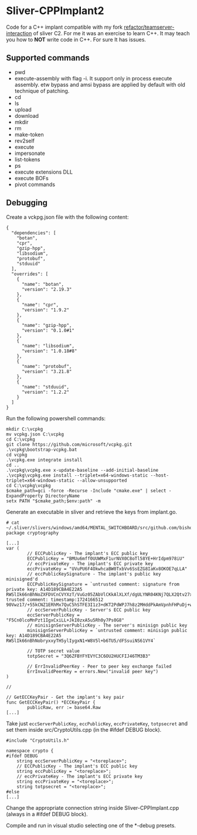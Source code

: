 # Sliver-CPPImplant2

Code for a C++ implant compatible with my fork [refactor/teamserver-interaction](https://github.com/MrAle98/sliver/tree/refactor/teamserver-interaction) of sliver C2. For me it was an exercise to learn C++.
It may teach you how to **NOT** write code in C++. For sure It has issues.

## Supported commands

* pwd
* execute-assembly with flag -i. It support only in process execute assembly. etw bypass and amsi bypass are applied by default with old technique of patching. 
* cd
* ls
* upload
* download
* mkdir
* rm
* make-token
* rev2self
* execute
* impersonate
* list-tokens
* ps
* execute extensions DLL
* execute BOFs
* pivot commands

## Debugging

Create a vckpg.json file with the following content:

```
{
  "dependencies": [
    "botan",
    "cpr",
    "gzip-hpp",
    "libsodium",
    "protobuf",
    "stduuid"
  ],
  "overrides": [
    {
      "name": "botan",
      "version": "2.19.3"
    },
    {
      "name": "cpr",
      "version": "1.9.2"
    },
    {
      "name": "gzip-hpp",
      "version": "0.1.0#1"
    },
    {
      "name": "libsodium",
      "version": "1.0.18#8"
    },
    {
      "name": "protobuf",
      "version": "3.21.8"
    },
    {
      "name": "stduuid",
      "version": "1.2.2"
    }
  ]
}
```

Run the following powershell commands:
```
mkdir C:\vcpkg
mv vcpkg.json C:\vcpkg
cd C:\vcpkg
git clone https://github.com/microsoft/vcpkg.git
.\vcpkg\bootstrap-vcpkg.bat
cd vcpkg
.\vcpkg.exe integrate install
cd ..
.\vcpkg\vcpkg.exe x-update-baseline --add-initial-baseline
.\vcpkg\vcpkg.exe install --triplet=x64-windows-static --host-triplet=x64-windows-static --allow-unsupported
cd C:\vcpkg\vcpkg
$cmake_path=gci -force -Recurse -Include "cmake.exe" | select -ExpandProperty DirectoryName
setx PATH "$cmake_path;$env:path" -m
```

Generate an executable in sliver and retrieve the keys from implant.go.
```
# cat ~/.sliver/slivers/windows/amd64/MENTAL_SWITCHBOARD/src/github.com/bishopfox/sliver/implant/sliver/cryptography/implant.go 
package cryptography

[...]
var (
        // ECCPublicKey - The implant's ECC public key
        ECCPublicKey = "BMUu6mff0UUWMxF1urNVX0C8oTl58YE+HrIdpm978iU"
        // eccPrivateKey - The implant's ECC private key
        eccPrivateKey = "UVuPU6F4OkwhcaBW0TxbVv6SsEZG8IaKv8OKOE7qLLA"
        // eccPublicKeySignature - The implant's public key minisigned'd
        ECCPublicKeySignature = `untrusted comment: signature from private key: A14D189CBA4E22A5
RWSlIk66nBhNoZXFDVCnCVYXzT/VuGz05ZAbVlCKkAlXLXf/dgULYNR04KNj7QLX2Qtv27xQZtw+cW1jo2ujYSw+kUkezsKTQwk=
trusted comment: timestamp:1724166512
90Vwz17/+55kCNZ1ERhMx7QuC5hSTFE3I1z3+dKT2PdWPJ7h8z2MHddPkAmVpnhFHPuDj+wb1wgjkValnu7RAw==`
        // eccServerPublicKey - Server's ECC public key
        eccServerPublicKey = "F5Cn0lcoMnPzt1IgxCxiLL+JkI0zxA5u5Rh0y7Ps0G8"
        // minisignServerPublicKey - The server's minisign public key
        minisignServerPublicKey = `untrusted comment: minisign public key: A14D189CBA4E22A5
RWSlIk66nBhNobryxxyTH5ylIygxN1+W8V5l+b6TU5/dFSsuiNS61VY4`

        // TOTP secret value
        totpSecret = "3Q6ZFBYFYEVYC3C6OU2HUCFIJ46TM3B3"

        // ErrInvalidPeerKey - Peer to peer key exchange failed
        ErrInvalidPeerKey = errors.New("invalid peer key")
)

// 

// GetECCKeyPair - Get the implant's key pair
func GetECCKeyPair() *ECCKeyPair {
        publicRaw, err := base64.Raw
[...]
```

Take just `eccServerPublicKey`, `eccPublicKey`, `eccPrivateKey`, `totpsecret` and set them inside src/CryptoUtils.cpp (in the #ifdef DEBUG block).
```
#include "CryptoUtils.h"

namespace crypto {
#ifdef DEBUG
    string eccServerPublicKey = "<toreplace>";
    // ECCPublicKey - The implant's ECC public key
    string eccPublicKey = "<toreplace>";
    // eccPrivateKey - The implant's ECC private key
    string eccPrivateKey = "<toreplace>";
    string totpsecret = "<toreplace>";
#else
[...]
```

Change the appropriate connection string inside Sliver-CPPImplant.cpp (always in a #ifdef DEBUG block).

Compile and run in visual studio selecting one of the *-debug presets.

